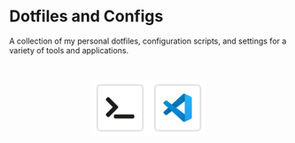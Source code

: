 # Dotfiles and Configs

A collection of my personal dotfiles, configuration scripts, and settings for a variety of tools and applications.

<br />

<!-- Tiles for tools and applications -->
<p align="center">
  <!-- Zsh -->
  <a href="zsh" title="Zsh"><img width="100" height="100" src="assets/images/icons/zsh.icon.png" alt="Zsh" /></a>
  <!-- VS Code -->
  <a href="vscode" title="VS Code"><img width="100" height="100" src="assets/images/icons/vscode.icon.png" alt="VS Code" /></a>
</p>
